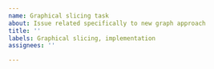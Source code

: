 ```yaml
---
name: Graphical slicing task
about: Issue related specifically to new graph approach
title: ''
labels: Graphical slicing, implementation
assignees: ''

---
```

